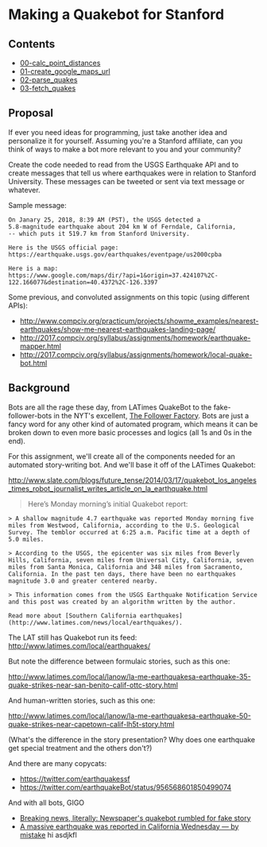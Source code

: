 # Making a Quakebot for Stanford

## Contents

- [00-calc_point_distances](00-calc_point_distances)
- [01-create_google_maps_url](01-create_google_maps_url)
- [02-parse_quakes](02-parse_quakes)
- [03-fetch_quakes](03-fetch_quakes)


## Proposal


If ever you need ideas for programming, just take another idea and personalize it for yourself. Assuming you're a Stanford affiliate, can you think of ways to 
make a bot more relevant to you and your community?

Create the code needed to read from the USGS Earthquake API and to create messages that tell us where earthquakes were in relation to Stanford University. These messages can be tweeted or sent via text message or whatever. 

Sample message:

    On Janary 25, 2018, 8:39 AM (PST), the USGS detected a 
    5.8-magnitude earthquake about 204 km W of Ferndale, California,
    -- which puts it 519.7 km from Stanford University. 

    Here is the USGS official page:
    https://earthquake.usgs.gov/earthquakes/eventpage/us2000cpba

    Here is a map:
    https://www.google.com/maps/dir/?api=1&origin=37.424107%2C-122.166077&destination=40.4372%2C-126.3397
    



Some previous, and convoluted assignments on this topic (using different APIs):

- http://www.compciv.org/practicum/projects/showme_examples/nearest-earthquakes/show-me-nearest-earthquakes-landing-page/
- http://2017.compciv.org/syllabus/assignments/homework/earthquake-mapper.html
- http://2017.compciv.org/syllabus/assignments/homework/local-quake-bot.html


## Background

Bots are all the rage these day, from LATimes QuakeBot to the fake-follower-bots in the NYT's excellent, [The Follower Factory](https://www.nytimes.com/interactive/2018/01/27/technology/social-media-bots.html). Bots are just a fancy word for any other kind of automated program, which means it can be broken down to even more basic processes and logics (all 1s and 0s in the end).

For this assignment, we'll create all of the components needed for an automated story-writing bot. And we'll base it off of the LATimes Quakebot:

http://www.slate.com/blogs/future_tense/2014/03/17/quakebot_los_angeles_times_robot_journalist_writes_article_on_la_earthquake.html

> Here’s Monday morning’s initial Quakebot report:

    > A shallow magnitude 4.7 earthquake was reported Monday morning five miles from Westwood, California, according to the U.S. Geological Survey. The temblor occurred at 6:25 a.m. Pacific time at a depth of 5.0 miles.
    
    > According to the USGS, the epicenter was six miles from Beverly Hills, California, seven miles from Universal City, California, seven miles from Santa Monica, California and 348 miles from Sacramento, California. In the past ten days, there have been no earthquakes magnitude 3.0 and greater centered nearby.
    
    > This information comes from the USGS Earthquake Notification Service and this post was created by an algorithm written by the author.
    
    Read more about [Southern California earthquakes](http://www.latimes.com/news/local/earthquakes/).



The LAT still has Quakebot run its feed: http://www.latimes.com/local/earthquakes/

But note the difference between formulaic stories, such as this one:

http://www.latimes.com/local/lanow/la-me-earthquakesa-earthquake-35-quake-strikes-near-san-benito-calif-ottc-story.html


And human-written stories, such as this one:

http://www.latimes.com/local/lanow/la-me-earthquakesa-earthquake-50-quake-strikes-near-capetown-calif-lh5t-story.html

(What's the difference in the story presentation? Why does one earthquake get special treatment and the others don't?)

And there are many copycats:

- https://twitter.com/earthquakessf
- https://twitter.com/earthquakeBot/status/956568601850499074


And with all bots, GIGO

- [Breaking news, literally: Newspaper's quakebot rumbled for fake story](https://www.theregister.co.uk/2017/06/22/la_times_bot_spreads_fake_news/)
- [A massive earthquake was reported in California Wednesday — by mistake](https://www.washingtonpost.com/news/morning-mix/wp/2017/06/22/a-massive-earthquake-was-just-reported-in-california-turns-out-it-happened-in-1925/?utm_term=.9cbb37b8965d)
hi
asdjkfl
